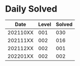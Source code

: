 # Daily Solved

|Date    |Level |Solved|
|--------|------|------|
|202110XX|   001|   030|
|202111XX|   002|   016|
|202112XX|   002|   001|
|202201XX|   002|   002|

